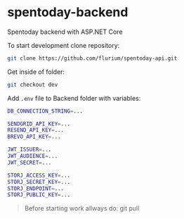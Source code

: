 # spentoday-backend

Spentoday backend with ASP.NET Core

To start development clone repository:

```bash
git clone https://github.com/flurium/spentoday-api.git
```

Get inside of folder:

```bash
git checkout dev
```

Add `.env` file to Backend folder with variables:

```bash
DB_CONNECTION_STRING=...

SENDGRID_API_KEY=...
RESEND_API_KEY=...
BREVO_API_KEY=...

JWT_ISSUER=...
JWT_AUDIENCE=...
JWT_SECRET=...

STORJ_ACCESS_KEY=...
STORJ_SECRET_KEY=...
STORJ_ENDPOINT=...
STORJ_PUBLIC_KEY=...
```

> Before starting work allways do: git pull
